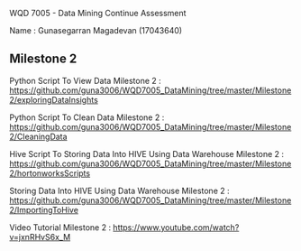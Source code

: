 WQD 7005 - Data Mining
Continue Assessment

Name : Gunasegarran Magadevan (17043640)

Milestone 2
------------
Python Script To View Data Milestone 2 : https://github.com/guna3006/WQD7005_DataMining/tree/master/Milestone2/exploringDataInsights

Python Script To Clean Data Milestone 2 : https://github.com/guna3006/WQD7005_DataMining/tree/master/Milestone2/CleaningData

Hive Script To Storing Data Into HIVE Using Data Warehouse Milestone 2 : https://github.com/guna3006/WQD7005_DataMining/tree/master/Milestone2/hortonworksScripts

Storing Data Into HIVE Using Data Warehouse Milestone 2 : https://github.com/guna3006/WQD7005_DataMining/tree/master/Milestone2/ImportingToHive

Video Tutorial Milestone 2 : https://www.youtube.com/watch?v=jxnRHvS6x_M
